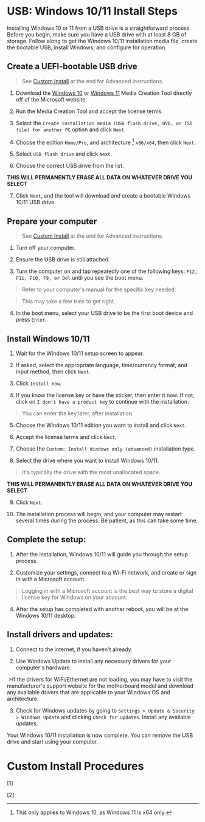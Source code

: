 USB: Windows 10/11 Install Steps
======


Installing Windows 10 or 11 from a USB drive is a straightforward process. Before you begin, make sure you have a USB drive with at least 8 GB of storage. Follow along to get the Windows 10/11 installation media file, create the bootable USB, install Windows, and configure for operation.


## Create a UEFI-bootable USB drive

>See [Custom Install](1) at the end for Advanced instructions.

1. Download the [Windows 10](https://www.microsoft.com/en-us/software-download/windows10) or [Windows 11](https://www.microsoft.com/en-us/software-download/windows11) Media Creation Tool directly off of the Microsoft website.


2. Run the Media Creation Tool and accept the license terms.


3. Select the `Create installation media (USB flash drive, DVD, or ISO file) for another PC` option and click `Next`.


4. Choose the edition `Home/Pro`, and architecture [^1] `x86/x64`, then click `Next`.


5. Select `USB flash drive` and click `Next`.


6. Choose the correct USB drive from the list.


**THIS WILL PERMANENTLY ERASE ALL DATA ON WHATEVER DRIVE YOU SELECT**


7. Click `Next`, and the tool will download and create a bootable Windows 10/11 USB drive.


## Prepare your computer

>See [Custom Install](2) at the end for Advanced instructions.


1. Turn off your computer.


2. Ensure the USB drive is still attached.


3. Turn the computer on and tap repeatedly one of the following keys: `F12, F11, F10, F9, or Del` until you see the boot menu.


>Refer to your computer's manual for the specific key needed.


>This may take a few tries to get right.


4. In the boot menu, select your USB drive to be the first boot device and press `Enter`.


## Install Windows 10/11


1. Wait for the Windows 10/11 setup screen to appear.


2. If asked, select the appropriate language, time/currency format, and input method, then click `Next`.


3. Click `Install now`.


4. If you know the license key or have the sticker, then enter it now. If not, click on `I don't have a product key` to continue with the installation.


>You can enter the key later, after installation.


5. Choose the Windows 10/11 edition you want to install and click `Next`.


6. Accept the license terms and click `Next`.


7. Choose the `Custom: Install Windows only (advanced)` installation type.


8. Select the drive where you want to install Windows 10/11.


>It's typically the drive with the most unallocated space.


**THIS WILL PERMANENTLY ERASE ALL DATA ON WHATEVER DRIVE YOU SELECT**


9. Click `Next`.


10. The installation process will begin, and your computer may restart several times during the process. Be patient, as this can take some time.


## Complete the setup:


1. After the installation, Windows 10/11 will guide you through the setup process.


2. Customize your settings, connect to a Wi-Fi network, and create or sign in with a Microsoft account.


>Logging in with a Microsoft account is the best way to store a digital license key for Windows on your account.


4. After the setup has completed with another reboot, you will be at the Windows 10/11 desktop.


## Install drivers and updates:


1. Connect to the internet, if you haven't already.


2. Use Windows Update to install any necessary drivers for your computer's hardware.

 >If the drivers for WiFi/Ethernet are not loading, you may have to visit the manufacturer's support website for the motherboard model and download any available drivers that are applicable to your Windows OS and architecture.


3. Check for Windows updates by going to `Settings > Update & Security > Windows Update` and clicking `Check for updates`. Install any available updates.


Your Windows 10/11 installation is now complete. You can remove the USB drive and start using your computer.

# Custom Install Procedures
[1]

[2]

[^1]: This only applies to Windows 10, as Windows 11 is x64 only.
